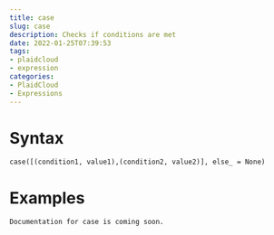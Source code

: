 ```yaml
---
title: case
slug: case
description: Checks if conditions are met
date: 2022-01-25T07:39:53
tags:
- plaidcloud
- expression
categories:
- PlaidCloud
- Expressions
---
```



# Syntax



```
case([(condition1, value1),(condition2, value2)], else_ = None)
```


# Examples



```
Documentation for case is coming soon.
```
